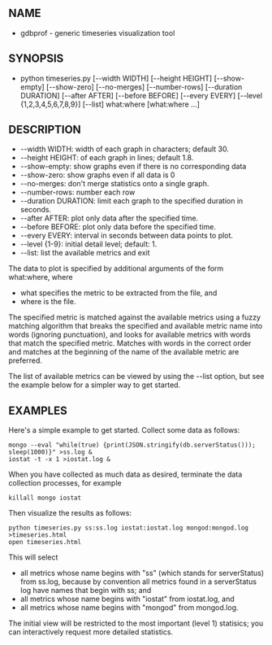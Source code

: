## NAME
* gdbprof - generic timeseries visualization tool

## SYNOPSIS
* python timeseries.py [--width WIDTH] [--height HEIGHT] [--show-empty] [--show-zero] [--no-merges] [--number-rows] [--duration DURATION] [--after AFTER] [--before BEFORE] [--every EVERY] [--level {1,2,3,4,5,6,7,8,9}] [--list] what:where [what:where ...]

## DESCRIPTION

* --width WIDTH: width of each graph in characters; default 30.
* --height HEIGHT: of each graph in lines; default 1.8.
* --show-empty: show graphs even if there is no corresponding data
* --show-zero: show graphs even if all data is 0
* --no-merges: don't merge statistics onto a single graph.
* --number-rows: number each row
* --duration DURATION: limit each graph to the specified duration in seconds.
* --after AFTER: plot only data after the specified time.
* --before BEFORE: plot only data before the specified time.
* --every EVERY: interval in seconds between data points to plot.
* --level {1-9}: initial detail level; default: 1.
* --list: list the available metrics and exit

The data to plot is specified by additional arguments of the form what:where, where 
* what specifies the metric to be extracted from the file, and
* where is the file.

The specified metric is matched against the available metrics using a fuzzy matching algorithm that breaks the specified and available metric name into words (ignoring punctuation), and looks for available metrics with words that match the specified metric. Matches with words in the correct order and matches at the beginning of the name of the available metric are preferred.

The list of available metrics can be viewed by using the --list option, but see the example below for a simpler way to get started.


## EXAMPLES

Here's a simple example to get started. Collect some data as follows:

    mongo --eval "while(true) {print(JSON.stringify(db.serverStatus())); sleep(1000)}" >ss.log &
    iostat -t -x 1 >iostat.log &

When you have collected as much data as desired, terminate the data collection processes, for example

    killall mongo iostat

Then visualize the results as follows:

    python timeseries.py ss:ss.log iostat:iostat.log mongod:mongod.log >timeseries.html
    open timeseries.html

This will select
* all metrics whose name begins with "ss" (which stands for serverStatus) from ss.log, because by convention all metrics found in a serverStatus log have names that begin with ss; and
* all metrics whose name begins with "iostat" from iostat.log, and
* all metrics whose name begins with "mongod" from mongod.log.

The initial view will be restricted to the most important (level 1) statisics; you can interactively request more detailed statistics.
